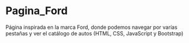# Pagina_Ford
Página inspirada en la marca Ford, donde podemos navegar por varías pestañas y ver el catálogo de autos (HTML, CSS, JavaScript y Bootstrap)
